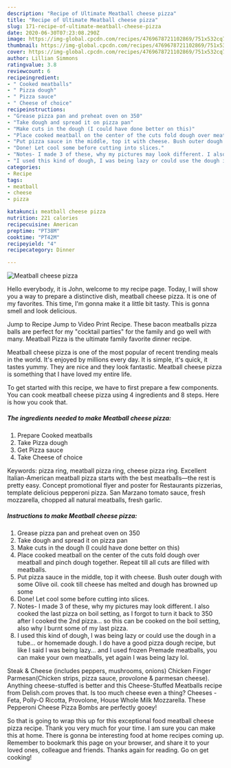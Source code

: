 ```yaml
---
description: "Recipe of Ultimate Meatball cheese pizza"
title: "Recipe of Ultimate Meatball cheese pizza"
slug: 171-recipe-of-ultimate-meatball-cheese-pizza
date: 2020-06-30T07:23:08.290Z
image: https://img-global.cpcdn.com/recipes/4769678721102869/751x532cq70/meatball-cheese-pizza-recipe-main-photo.jpg
thumbnail: https://img-global.cpcdn.com/recipes/4769678721102869/751x532cq70/meatball-cheese-pizza-recipe-main-photo.jpg
cover: https://img-global.cpcdn.com/recipes/4769678721102869/751x532cq70/meatball-cheese-pizza-recipe-main-photo.jpg
author: Lillian Simmons
ratingvalue: 3.8
reviewcount: 6
recipeingredient:
- " Cooked meatballs"
- " Pizza dough"
- " Pizza sauce"
- " Cheese of choice"
recipeinstructions:
- "Grease pizza pan and preheat oven on 350"
- "Take dough and spread it on pizza pan"
- "Make cuts in the dough (I could have done better on this)"
- "Place cooked meatball on the center of the cuts fold dough over meatball and pinch dough together. Repeat till all cuts are filled with meatballs."
- "Put pizza sauce in the middle, top it with cheese. Bush outer dough with some Olive oil. cook till cheese has melted and dough has browned up some"
- "Done! Let cool some before cutting into slices."
- "Notes- I made 3 of these, why my pictures may look different. I also cooked the last pizza on boil setting, as I forgot to turn it back to 350 after I cooked the 2nd pizza... so this can be cooked on the boil setting, also why I burnt some of my last pizza."
- "I used this kind of dough, I was being lazy or could use the dough in a tube... or homemade dough. I do have a good pizza dough recipe, but like I said I was being lazy... and I used frozen Premade meatballs, you can make your own meatballs, yet again I was being lazy lol."
categories:
- Recipe
tags:
- meatball
- cheese
- pizza

katakunci: meatball cheese pizza 
nutrition: 221 calories
recipecuisine: American
preptime: "PT38M"
cooktime: "PT42M"
recipeyield: "4"
recipecategory: Dinner

---
```



![Meatball cheese pizza](https://img-global.cpcdn.com/recipes/4769678721102869/751x532cq70/meatball-cheese-pizza-recipe-main-photo.jpg)

Hello everybody, it is John, welcome to my recipe page. Today, I will show you a way to prepare a distinctive dish, meatball cheese pizza. It is one of my favorites. This time, I'm gonna make it a little bit tasty. This is gonna smell and look delicious.

Jump to Recipe Jump to Video Print Recipe. These bacon meatballs pizza balls are perfect for my &#34;cocktail parties&#34; for the family and go well with many. Meatball Pizza is the ultimate family favorite dinner recipe.

Meatball cheese pizza is one of the most popular of recent trending meals in the world. It's enjoyed by millions every day. It is simple, it's quick, it tastes yummy. They are nice and they look fantastic. Meatball cheese pizza is something that I have loved my entire life.


To get started with this recipe, we have to first prepare a few components. You can cook meatball cheese pizza using 4 ingredients and 8 steps. Here is how you cook that.

<!--inarticleads1-->

##### The ingredients needed to make Meatball cheese pizza:

1. Prepare  Cooked meatballs
1. Take  Pizza dough
1. Get  Pizza sauce
1. Take  Cheese of choice


Keywords: pizza ring, meatball pizza ring, cheese pizza ring. Excellent Italian-American meatball pizza starts with the best meatballs—the rest is pretty easy. Concept promotional flyer and poster for Restaurants pizzerias, template delicious pepperoni pizza. San Marzano tomato sauce, fresh mozzarella, chopped all natural meatballs, fresh garlic. 

<!--inarticleads2-->

##### Instructions to make Meatball cheese pizza:

1. Grease pizza pan and preheat oven on 350
1. Take dough and spread it on pizza pan
1. Make cuts in the dough (I could have done better on this)
1. Place cooked meatball on the center of the cuts fold dough over meatball and pinch dough together. Repeat till all cuts are filled with meatballs.
1. Put pizza sauce in the middle, top it with cheese. Bush outer dough with some Olive oil. cook till cheese has melted and dough has browned up some
1. Done! Let cool some before cutting into slices.
1. Notes- I made 3 of these, why my pictures may look different. I also cooked the last pizza on boil setting, as I forgot to turn it back to 350 after I cooked the 2nd pizza... so this can be cooked on the boil setting, also why I burnt some of my last pizza.
1. I used this kind of dough, I was being lazy or could use the dough in a tube... or homemade dough. I do have a good pizza dough recipe, but like I said I was being lazy... and I used frozen Premade meatballs, you can make your own meatballs, yet again I was being lazy lol.


Steak &amp; Cheese (includes peppers, mushrooms, onions) Chicken Finger Parmesan(Chicken strips, pizza sauce, provolone &amp; parmesan cheese). Anything cheese-stuffed is better and this Cheese-Stuffed Meatballs recipe from Delish.com proves that. Is too much cheese even a thing? Cheeses - Feta, Polly-O Ricotta, Provolone, House Whole Milk Mozzarella. These Pepperoni Cheese Pizza Bombs are perfectly gooey! 

So that is going to wrap this up for this exceptional food meatball cheese pizza recipe. Thank you very much for your time. I am sure you can make this at home. There is gonna be interesting food at home recipes coming up. Remember to bookmark this page on your browser, and share it to your loved ones, colleague and friends. Thanks again for reading. Go on get cooking!
